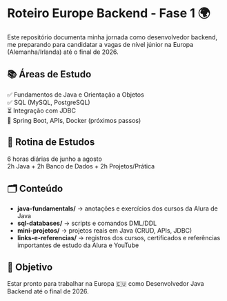 # Roteiro Europe Backend - Fase 1 🌍

Este repositório documenta minha jornada como desenvolvedor backend, me preparando para candidatar a vagas de nível júnior na Europa (Alemanha/Irlanda) até o final de 2026.

## 📚 Áreas de Estudo
✅ Fundamentos de Java e Orientação a Objetos  
✅ SQL (MySQL, PostgreSQL)  
⏳ Integração com JDBC  
🚧 Spring Boot, APIs, Docker (próximos passos)  

## 🧠 Rotina de Estudos
6 horas diárias de junho a agosto  
2h Java + 2h Banco de Dados + 2h Projetos/Prática  

## 🗂️ Conteúdo
- **java-fundamentals/** → anotações e exercícios dos cursos da Alura de Java  
- **sql-databases/** → scripts e comandos DML/DDL  
- **mini-projetos/** → projetos reais em Java (CRUD, APIs, JDBC)  
- **links-e-referencias/** → registros dos cursos, certificados e referências importantes de estudo da Alura e YouTube  

## 📌 Objetivo
Estar pronto para trabalhar na Europa 🇪🇺 como Desenvolvedor Java Backend até o final de 2026.
